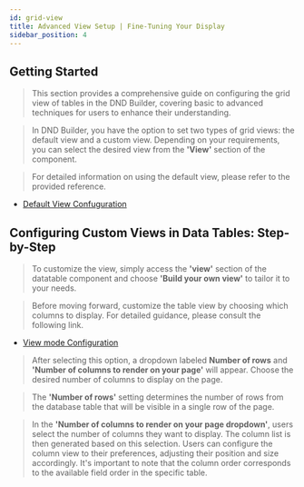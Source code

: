 ```yaml
---
id: grid-view
title: Advanced View Setup | Fine-Tuning Your Display 
sidebar_position: 4
---
```


## Getting Started

> This section provides a comprehensive guide on configuring the grid view of tables in the DND Builder, covering basic to advanced techniques for users to enhance their understanding.

>  In DND Builder, you have the option to set two types of grid views: the default view and a custom view. Depending on your requirements, you can select the desired view from the **'View'** section of the component.

<!-- ![Types of views](../../../static/img) -->

> For detailed information on using the default view, please refer to the provided reference.

- [Default View Confuguration](./view-and-edit-modes.md)

## Configuring Custom Views in Data Tables: Step-by-Step

> To customize the view, simply access the **'view'** section of the datatable component and choose **'Build your own view'** to tailor it to your needs. 

<!-- ![Build you own view selection](../../../static/img) -->

> Before moving forward, customize the table view by choosing which columns to display. For detailed guidance, please consult the following link.

- [View mode Configuration](./view-and-edit-modes.md)

> After selecting this option, a dropdown labeled **Number of rows** and **'Number of columns to render on your page'** will appear. Choose the desired number of columns to display on the page.

> The **'Number of rows'** setting determines the number of rows from the database table that will be visible in a single row of the page. 

> In the **'Number of columns to render on your page dropdown'**, users select the number of columns they want to display. The column list is then generated based on this selection. Users can configure the column view to their preferences, adjusting their position and size accordingly. It's important to note that the column order corresponds to the available field order in the specific table.

<!-- ![Custome view mode configuration](../../../static/img) -->